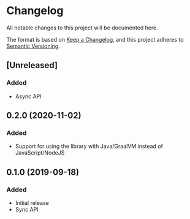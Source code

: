 # Changelog
All notable changes to this project will be documented here.

The format is based on [Keep a Changelog](https://keepachangelog.com/en/1.0.0/),
and this project adheres to [Semantic Versioning](https://semver.org/spec/v2.0.0.html).

## [Unreleased]
### Added
- Async API

## 0.2.0 (2020-11-02)
### Added
- Support for using the library with Java/GraalVM instead of JavaScript/NodeJS

## 0.1.0 (2019-09-18)
### Added
- Initial release
- Sync API